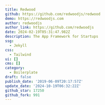 ```yaml
---
title: Redwood
github: https://github.com/redwoodjs/redwood
demo: https://redwoodjs.com
author: redwoodjs
author_link: https://github.com/redwoodjs
date: 2024-02-19T05:31:47.982Z
description: The App Framework for Startups
ssg:
  - Jekyll
css:
  - Tailwind
ui: []
cms: []
category:
  - Boilerplate
draft: false
publish_date: '2019-06-09T20:17:57Z'
update_date: '2024-10-19T06:32:22Z'
github_star: 17250
github_fork: 991
---
```

